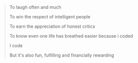 > To laugh often and much
> 
> To win the respect of intelligent people
> 
> To earn the appreciation of honest critics
> 
> To know even one life has breathed easier because i coded
> 
> I code
>
> But it's also fun, fulfilling and financially rewarding

<!--
**SiamRahman29/SiamRahman29** is a ✨ _special_ ✨ repository because its `README.md` (this file) appears on your GitHub profile.

Here are some ideas to get you started:
-->
